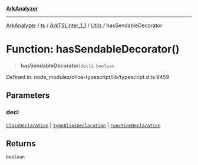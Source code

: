 [**ArkAnalyzer**](../../../../../../../../README.md)

***

[ArkAnalyzer](../../../../../../../../globals.md) / [ts](../../../../../README.md) / [ArkTSLinter\_1\_1](../../../README.md) / [Utils](../README.md) / hasSendableDecorator

# Function: hasSendableDecorator()

> **hasSendableDecorator**(`decl`): `boolean`

Defined in: node\_modules/ohos-typescript/lib/typescript.d.ts:9459

## Parameters

### decl

[`ClassDeclaration`](../../../../../interfaces/ClassDeclaration.md) | [`TypeAliasDeclaration`](../../../../../interfaces/TypeAliasDeclaration.md) | [`FunctionDeclaration`](../../../../../interfaces/FunctionDeclaration.md)

## Returns

`boolean`
